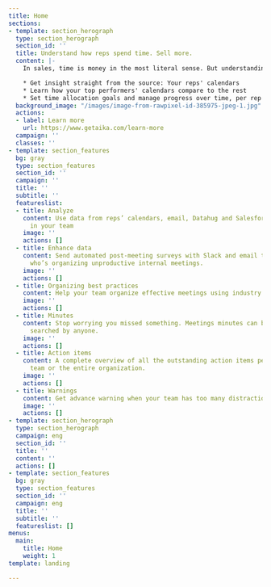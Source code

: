 ```yaml
---
title: Home
sections:
- template: section_herograph
  type: section_herograph
  section_id: ''
  title: Understand how reps spend time. Sell more.
  content: |-
    In sales, time is money in the most literal sense. But understanding how reps spend time is no easy task. With Aika, you:

    * Get insight straight from the source: Your reps' calendars
    * Learn how your top performers' calendars compare to the rest
    * Set time allocation goals and manage progress over time, per rep and team-wide
  background_image: "/images/image-from-rawpixel-id-385975-jpeg-1.jpg"
  actions:
  - label: Learn more
    url: https://www.getaika.com/learn-more
  campaign: ''
  classes: ''
- template: section_features
  bg: gray
  type: section_features
  section_id: ''
  campaign: ''
  title: ''
  subtitle: ''
  featureslist:
  - title: Analyze
    content: Use data from reps’ calendars, email, Datahug and Salesforce to get insight
      in your team
    image: ''
    actions: []
  - title: Enhance data
    content: Send automated post-meeting surveys with Slack and email to find out
      who’s organizing unproductive internal meetings.
    image: ''
    actions: []
  - title: Organizing best practices
    content: Help your team organize effective meetings using industry best practices
    image: ''
    actions: []
  - title: Minutes
    content: Stop worrying you missed something. Meetings minutes can be browsed and
      searched by anyone.
    image: ''
    actions: []
  - title: Action items
    content: A complete overview of all the outstanding action items per person, meeting,
      team or the entire organization.
    image: ''
    actions: []
  - title: Warnings
    content: Get advance warning when your team has too many distractions planned.
    image: ''
    actions: []
- template: section_herograph
  type: section_herograph
  campaign: eng
  section_id: ''
  title: ''
  content: ''
  actions: []
- template: section_features
  bg: gray
  type: section_features
  section_id: ''
  campaign: eng
  title: ''
  subtitle: ''
  featureslist: []
menus:
  main:
    title: Home
    weight: 1
template: landing

---
```

